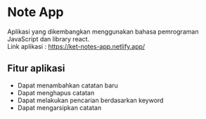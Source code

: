 # Note App

Aplikasi yang dikembangkan menggunakan bahasa pemrograman JavaScript dan library react. <br>
Link aplikasi : https://ket-notes-app.netlify.app/

## Fitur aplikasi
- Dapat menambahkan catatan baru
- Dapat menghapus catatan
- Dapat melakukan pencarian berdasarkan keyword
- Dapat mengarsipkan catatan
